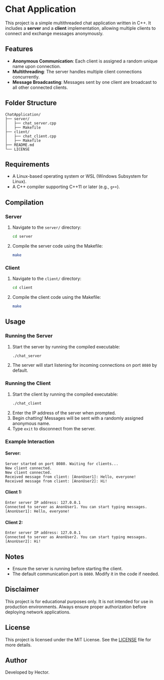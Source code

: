 # Chat Application

This project is a simple multithreaded chat application written in C++. It includes a **server** and a **client** implementation, allowing multiple clients to connect and exchange messages anonymously.

## Features

- **Anonymous Communication**: Each client is assigned a random unique name upon connection.
- **Multithreading**: The server handles multiple client connections concurrently.
- **Message Broadcasting**: Messages sent by one client are broadcast to all other connected clients.

## Folder Structure

```
ChatApplication/
├── server/
│   ├── chat_server.cpp
│   ├── Makefile
├── client/
│   ├── chat_client.cpp
│   ├── Makefile
├── README.md
└── LICENSE
```

## Requirements

- A Linux-based operating system or WSL (Windows Subsystem for Linux).
- A C++ compiler supporting C++11 or later (e.g., `g++`).

## Compilation

### Server
1. Navigate to the `server/` directory:
   ```bash
   cd server
   ```
2. Compile the server code using the Makefile:
   ```bash
   make
   ```

### Client
1. Navigate to the `client/` directory:
   ```bash
   cd client
   ```
2. Compile the client code using the Makefile:
   ```bash
   make
   ```

## Usage

### Running the Server
1. Start the server by running the compiled executable:
   ```bash
   ./chat_server
   ```
2. The server will start listening for incoming connections on port `8080` by default.

### Running the Client
1. Start the client by running the compiled executable:
   ```bash
   ./chat_client
   ```
2. Enter the IP address of the server when prompted.
3. Begin chatting! Messages will be sent with a randomly assigned anonymous name.
4. Type `exit` to disconnect from the server.

### Example Interaction

#### Server:
```plaintext
Server started on port 8080. Waiting for clients...
New client connected.
New client connected.
Received message from client: [AnonUser1]: Hello, everyone!
Received message from client: [AnonUser2]: Hi!
```

#### Client 1:
```plaintext
Enter server IP address: 127.0.0.1
Connected to server as AnonUser1. You can start typing messages.
[AnonUser1]: Hello, everyone!
```

#### Client 2:
```plaintext
Enter server IP address: 127.0.0.1
Connected to server as AnonUser2. You can start typing messages.
[AnonUser2]: Hi!
```

## Notes

- Ensure the server is running before starting the client.
- The default communication port is `8080`. Modify it in the code if needed.

## Disclaimer

This project is for educational purposes only. It is not intended for use in production environments. Always ensure proper authorization before deploying network applications.

## License

This project is licensed under the MIT License. See the [LICENSE](LICENSE) file for more details.

## Author

Developed by Hector.


